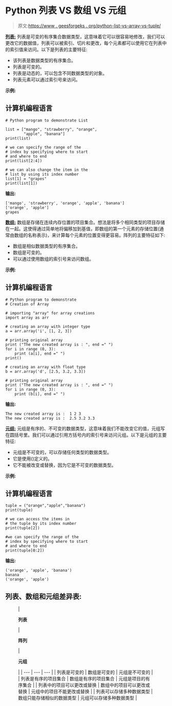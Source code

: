 # Python 列表 VS 数组 VS 元组

> 原文:[https://www . geesforgeks . org/python-list-vs-array-vs-tuple/](https://www.geeksforgeeks.org/python-list-vs-array-vs-tuple/)

[**列表:**](https://www.geeksforgeeks.org/python-list/) 列表是可变的有序集合数据类型，这意味着它可以很容易地修改，我们可以更改它的数据值，列表可以被索引、切片和更改，每个元素都可以使用它在列表中的索引值来访问。以下是列表的主要特征:

*   该列表是数据类型的有序集合。
*   列表是可变的。
*   列表是动态的，可以包含不同数据类型的对象。
*   列表元素可以通过索引号来访问。

**示例:**

## 计算机编程语言

```
# Python program to demonstrate List

list = ["mango", "strawberry", "orange",
        "apple", "banana"]
print(list)

# we can specify the range of the
# index by specifying where to start
# and where to end
print(list[2:4])

# we can also change the item in the
# list by using its index number
list[1] = "grapes"
print(list[1])
```

**输出:**

```
['mango', 'strawberry', 'orange', 'apple', 'banana']
['orange', 'apple']
grapes
```

[**数组:**](https://www.geeksforgeeks.org/python-arrays/) 数组是存储在连续内存位置的项目集合。想法是将多个相同类型的项目存储在一起。这使得通过简单地将偏移加到基值，即数组的第一个元素的存储位置(通常由数组的名称表示)，来计算每个元素的位置变得更容易。阵列的主要特征如下:

*   数组是相似数据类型的有序集合。
*   数组是可变的。
*   可以通过使用数组的索引号来访问数组。

**示例:**

## 计算机编程语言

```
# Python program to demonstrate 
# Creation of Array 

# importing "array" for array creations
import array as arr

# creating an array with integer type
a = arr.array('i', [1, 2, 3])

# printing original array
print ("The new created array is : ", end =" ")
for i in range (0, 3):
    print (a[i], end =" ")
print()

# creating an array with float type
b = arr.array('d', [2.5, 3.2, 3.3])

# printing original array
print ("The new created array is : ", end =" ")
for i in range (0, 3):
    print (b[i], end =" ")
```

**输出:**

```
The new created array is :  1 2 3 
The new created array is :  2.5 3.2 3.3
```

[**元组:**](https://www.geeksforgeeks.org/python-tuples/) 元组是有序的、不可变的数据类型，这意味着我们不能改变它的值，元组写在圆括号里。我们可以通过引用方括号内的索引号来访问元组。以下是元组的主要特征:

*   元组是不可变的，可以存储任何类型的数据类型。
*   它是使用()定义的。
*   它不能被改变或替换，因为它是不可变的数据类型。

**示例:**

## 计算机编程语言

```
tuple = ("orange","apple","banana")
print(tuple)

# we can access the items in
# the tuple by its index number
print(tuple[2])

#we can specify the range of the
# index by specifying where to start
# and where to end
print(tuple[0:2])
```

**输出:**

```
('orange', 'apple', 'banana')
banana
('orange', 'apple')
```

## **列表、数组和元组差异表:**

<figure class="table">

| 

**列表**

 | 

**阵列**

 | 

**元组**

 |
| --- | --- | --- |
| 列表是可变的 | 数组是可变的 | 元组是不可变的 |
| 列表是有序的项目集合 | 数组是有序的项目集合 | 元组是项目的有序集合 |
| 列表中的项目可以更改或替换 | 数组中的项目可以更改或替换 | 元组中的项目不能更改或替换 |
| 列表可以存储多种数据类型 | 数组只能存储相似的数据类型 | 元组可以存储多种数据类型 |

</figure>